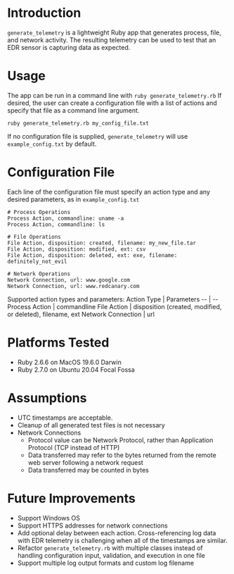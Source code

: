 # Introduction
`generate_telemetry` is a lightweight Ruby app that generates process, file, and network activity. The resulting telemetry can be used to test that an EDR sensor is capturing data as expected.

# Usage
The app can be run in a command line with `ruby generate_telemetry.rb` If desired, the user can create a configuration file with a list of actions and specify that file as a command line argument. 

```
ruby generate_telemetry.rb my_config_file.txt
``` 

If no configuration file is supplied, `generate_telemetry` will use `example_config.txt` by default.

# Configuration File

Each line of the configuration file must specify an action type and any desired parameters, as in `example_config.txt`
```code
# Process Operations
Process Action, commandline: uname -a
Process Action, commandline: ls

# File Operations
File Action, disposition: created, filename: my_new_file.tar
File Action, disposition: modified, ext: csv
File Action, disposition: deleted, ext: exe, filename: definitely_not_evil

# Network Operations
Network Connection, url: www.google.com
Network Connection, url: www.redcanary.com
```
Supported action types and parameters:
Action Type | Parameters
-- | --
Process Action | commandline
File Action | disposition (created, modified, or deleted), filename, ext
Network Connection | url

# Platforms Tested
- Ruby 2.6.6 on MacOS 19.6.0 Darwin
- Ruby 2.7.0 on Ubuntu 20.04 Focal Fossa

# Assumptions
- UTC timestamps are acceptable.
- Cleanup of all generated test files is not necessary
- Network Connections
  - Protocol value can be Network Protocol, rather than Application Protocol (TCP instead of HTTP)
  - Data transferred may refer to the bytes returned from the remote web server following a network request
  - Data transferred may be counted in bytes

# Future Improvements
- Support Windows OS
- Support HTTPS addresses for network connections
- Add optional delay between each action. Cross-referencing log data with EDR telemetry is challenging when all of the timestamps are similar.
- Refactor `generate_telemetry.rb` with multiple classes instead of handling configuration input, validation, and execution in one file
- Support multiple log output formats and custom log filename